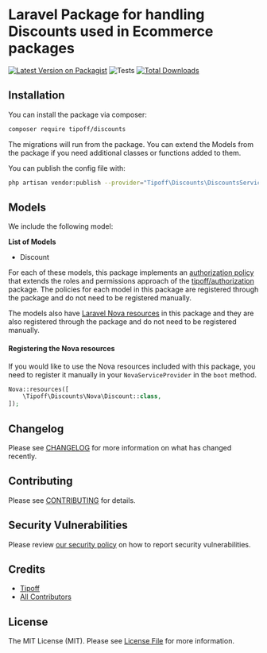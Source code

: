 # Laravel Package for handling Discounts used in Ecommerce packages

[![Latest Version on Packagist](https://img.shields.io/packagist/v/tipoff/discounts.svg?style=flat-square)](https://packagist.org/packages/tipoff/discounts)
![Tests](https://github.com/tipoff/discounts/workflows/Tests/badge.svg)
[![Total Downloads](https://img.shields.io/packagist/dt/tipoff/discounts.svg?style=flat-square)](https://packagist.org/packages/tipoff/discounts)

## Installation

You can install the package via composer:

```bash
composer require tipoff/discounts
```

The migrations will run from the package. You can extend the Models from the package if you need additional classes or functions added to them.

You can publish the config file with:
```bash
php artisan vendor:publish --provider="Tipoff\Discounts\DiscountsServiceProvider" --tag="discounts-config"
```

## Models

We include the following model:

**List of Models**

- Discount

For each of these models, this package implements an [authorization policy](https://laravel.com/docs/8.x/authorization) that extends the roles and permissions approach of the [tipoff/authorization](https://github.com/tipoff/authorization) package. The policies for each model in this package are registered through the package and do not need to be registered manually.

The models also have [Laravel Nova resources](https://nova.laravel.com/docs/3.0/resources/) in this package and they are also registered through the package and do not need to be registered manually.

#### Registering the Nova resources

If you would like to use the Nova resources included with this package, you need to register it manually in your `NovaServiceProvider` in the `boot` method.

```php
Nova::resources([
    \Tipoff\Discounts\Nova\Discount::class,
]);
```

## Changelog

Please see [CHANGELOG](CHANGELOG.md) for more information on what has changed recently.

## Contributing

Please see [CONTRIBUTING](.github/CONTRIBUTING.md) for details.

## Security Vulnerabilities

Please review [our security policy](../../security/policy) on how to report security vulnerabilities.

## Credits

- [Tipoff](https://github.com/tipoff)
- [All Contributors](../../contributors)

## License

The MIT License (MIT). Please see [License File](LICENSE.md) for more information.
